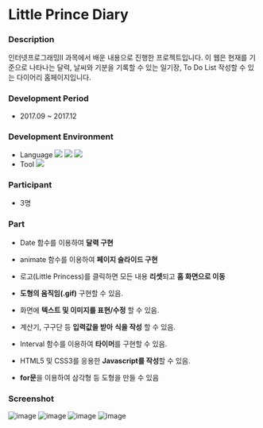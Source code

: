 # Little Prince Diary

### Description
인터넷프로그래밍II 과목에서 배운 내용으로 진행한 프로젝트입니다. 이 웹은 현재를 기준으로 나타나는 달력, 날씨와 기분을 기록할 수 있는 일기장, To Do List 작성할 수 있는 다이어리 홈페이지입니다. 

### Development Period
- 2017.09 ~ 2017.12

### Development Environment
- Language 
<img src="https://img.shields.io/badge/JavaScript-F7DF1E?style=flat-square&logo=JavaScript&logoColor=white"/></a>
<img src="https://img.shields.io/badge/HTML5-E34F26?style=flat-square&logo=HTML5&logoColor=white"/></a>
<img src="https://img.shields.io/badge/CSS3-1572B6?style=flat-square&logo=CSS3&logoColor=white"/></a>
- Tool 
<img src="https://img.shields.io/badge/Notepad++-90E59A?style=flat-square&logo=Notepad%2B%2B&logoColor=white"/></a>

### Participant
- 3명

### Part
- Date 함수를 이용하여 **달력 구현**
- animate 함수를 이용하여 **페이지 슬라이드 구현**
- 로고(Little Princess)를 클릭하면 모든 내용 **리셋**되고 **홈 화면으로 이동**

- **도형의 움직임(.gif)** 구현할 수 있음.
- 화면에 **텍스트 및 이미지를 표현/수정** 할 수 있음.
- 계산기, 구구단 등 **입력값을 받아** **식을 작성** 할 수 있음.
- Interval 함수를 이용하여 **타이머**를 구현할 수 있음.
- HTML5 및 CSS3를 응용한 **Javascript를 작성**할 수 있음.
- **for문**을 이용하여 삼각형 등 도형을 만들 수 있음

### Screenshot
![image](https://user-images.githubusercontent.com/86348868/148527468-ba003368-7cc3-4fac-bec0-faa84e93d6aa.png)
![image](https://user-images.githubusercontent.com/86348868/148527481-4302a539-fd85-4085-802f-30e58d789be1.png)
![image](https://user-images.githubusercontent.com/86348868/148527520-9c3b412b-7db0-45f8-8abf-fa4550f2eb05.png)
![image](https://user-images.githubusercontent.com/86348868/148527541-ac9653a4-d539-4461-b266-2d1f5b197077.png)
